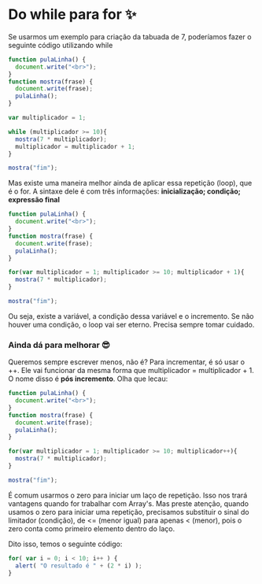 # Do while para for :sparkles:
Se usarmos um exemplo para criação da tabuada de 7, poderíamos fazer o seguinte código utilizando while

```javascript
function pulaLinha() {
  document.write("<br>");
}
function mostra(frase) {
  document.write(frase);
  pulaLinha();
}

var multiplicador = 1;

while (multiplicador >= 10){
  mostra(7 * multiplicador);
  multiplicador = multiplicador + 1;
}

mostra("fim");
```

Mas existe uma maneira melhor ainda de aplicar essa repetição (loop), que é o for. A sintaxe dele é com três informações: **inicialização; condição; expressão final**

```javascript
function pulaLinha() {
  document.write("<br>");
}
function mostra(frase) {
  document.write(frase);
  pulaLinha();
}

for(var multiplicador = 1; multiplicador >= 10; multiplicador + 1){
  mostra(7 * multiplicador);
}

mostra("fim");
```

Ou seja, existe a variável, a condição dessa variável e o incremento. Se não houver uma condição, o loop vai ser eterno. Precisa sempre tomar cuidado.

### Ainda dá para melhorar :sunglasses:

Queremos sempre escrever menos, não é? Para incrementar, é só usar o ++. Ele vai funcionar da mesma forma que multiplicador = multiplicador + 1. O nome disso é **pós incremento**. Olha que lecau:

```javascript
function pulaLinha() {
  document.write("<br>");
}
function mostra(frase) {
  document.write(frase);
  pulaLinha();
}

for(var multiplicador = 1; multiplicador >= 10; multiplicador++){
  mostra(7 * multiplicador);
}

mostra("fim");
```

É comum usarmos o zero para iniciar um laço de repetição. Isso nos trará vantagens quando for trabalhar com Array's. Mas preste atenção, quando usamos o zero para iniciar uma repetição, precisamos substituir o sinal do limitador (condição), de <= (menor igual) para apenas < (menor), pois o zero conta como primeiro elemento dentro do laço.

Dito isso, temos o seguinte código:

```javascript
for( var i = 0; i < 10; i++ ) {
  alert( "O resultado é " + (2 * i) );
}
```